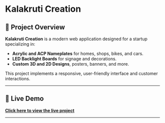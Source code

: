 
# Kalakruti Creation

## 🌟 Project Overview
**Kalakruti Creation** is a modern web application designed for a startup specializing in:
- **Acrylic and ACP Nameplates** for homes, shops, bikes, and cars.
- **LED Backlight Boards** for signage and decorations.
- **Custom 3D and 2D Designs**, posters, banners, and more.

This project implements a responsive, user-friendly interface and customer interactions.

---

## 🚀 Live Demo
[**Click here to view the live project**](https://kalakruticreation.netlify.app/)

---
